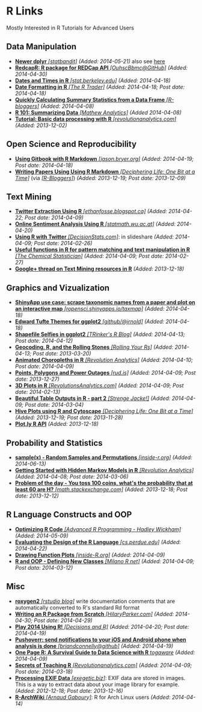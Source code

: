 # R Links
Mostly Interested in R Tutorials for Advanced Users

## Data Manipulation
* [**Newer dplyr** *[statbandit]*](http://statbandit.wordpress.com/2014/05/21/newer-dplyr/) *(Added: 2014-05-21)* also see [here](http://blog.rstudio.org/2014/05/21/dplyr-0-2/)
* [**RedcapR: R package for REDCap API** *[OuhscBbmc@GitHub]*](https://github.com/OuhscBbmc/REDCapR) *(Added: 2014-04-30)*
* [**Dates and Times in R** *[stat.berkeley.edu]*](http://www.stat.berkeley.edu/classes/s133/dates.html) *(Added: 2014-04-18)*
* [**Date Formatting in R** *[The R Trader]*](http://www.thertrader.com/2014/04/18/date-formating-in-r/) *(Added: 2014-04-18; Post date: 2014-04-18)*
* [**Quickly Calculating Summary Statistics from a Data Frame** *[R-bloggers]*](http://www.r-bloggers.com/using-r-quickly-calculating-summary-statistics-from-a-data-frame/) *(Added: 2014-04-08)*
* [**R 101: Summarizing Data** *[Mathew Analytics]*](http://mathewanalytics.wordpress.com/2014/03/26/r-101-summarizing-data/) *(Added 2014-04-08)*
* [**Tutorial: Basic data processing with R** *[revolutionanalytics.com]*](http://blog.revolutionanalytics.com/2013/12/tutorial-basic-data-processing-with-r.html) *(Added: 2013-12-02)*

## Open Science and Reproducibility
* [**Using Gitbook with R Markdown** *[jason.bryer.org]*](http://jason.bryer.org/posts/2014-04-18/Gitbook_with_R_Markdown.html) *(Added: 2014-04-19; Post date: 2014-04-18)*
* [**Writing Papers Using Using R Markdown** *[Deciphering Life: One Bit at a Time]*](http://rmflight.github.io/posts/2012/10/papersinRmd.html) (via [*[R-Bloggers]*](www.r-bloggers.com/writing-papers-using-r-markdown/)) *(Added: 2013-12-19; Post date: 2013-12-09)*

## Text Mining
* [**Twitter Extraction Using R** *[ethanfosse.blogspot.ca]*](http://ethanfosse.blogspot.ca/2014/04/twitter-extraction.html) *(Added: 2014-04-22; Post date: 2014-04-09)*
* [**Online Sentiment Analysis Using R** *[statmath.wu.ac.at]*](http://statmath.wu.ac.at/courses/SNLP/Presentations/DA-Sentiment.pdf) *(Added: 2014-04-20)*
* [**Using R with Twitter** *[DecisionStats.com]*](http://decisionstats.com/2014/02/26/using-r-with-twitter-great-tutorial-in-rstats/): in slideshare *(Added: 2014-04-09; Post date: 2014-02-26)*
* [**Useful functions in R for pattern matching and text manipulation in R** *[The Chemical Statistician]*](http://chemicalstatistician.wordpress.com/2014/02/27/useful-functions-in-r-for-manipulating-text-data/) *(Added: 2014-04-09; Post date: 2014-02-27)*
* [**Google+ thread on Text Mining resources in R**](https://plus.google.com/+SharonMachlis/posts/1Sg913cKCxS) *(Added: 2013-12-18)*

## Graphics and Vizualization
* [**ShinyApp use case: scrape taxonomic names from a paper and plot on an interactive map** *[ropensci.shinyapps.io/taxmap]*](https://ropensci.shinyapps.io/taxmap/) *(Added: 2014-04-18)*
* [**Edward Tufte Themes for ggplot2** *[github/@jrnold]*](https://github.com/jrnold/ggthemes) *(Added: 2014-04-18)*
* [**Shapefile Selfies in ggplot2** *[TRinker's R Blog]*](http://trinkerrstuff.wordpress.com/2014/04/12/shape-file-selfies-in-ggplot2/) *(Added: 2014-04-13; Post date: 2014-04-12)*
* [**Geocoding, R, and the Rolling Stones** *[Rolling Your Rs]*](http://rollingyours.wordpress.com/2013/03/20/geocoding-r-and-the-rolling-stones-part-1/) *(Added: 2014-04-13; Post date: 2013-03-20)*
* [**Animated Choropleths in R** *[Revolution Analytics]*](http://blog.revolutionanalytics.com/2014/04/animated-choropleths-in-r.html) *(Added: 2014-04-10; Post date: 2014-04-09)*
* [**Points, Polygons and Power Outages** *[rud.is]*](http://rud.is/b/2013/12/27/points-polygons-and-power-outages/) *(Added: 2014-04-09; Post date: 2013-12-27)*
* [**3D Plots in R** *[RevolutionsAnalytics.com]*](http://blog.revolutionanalytics.com/2014/02/3d-plots-in-r.html) *(Added: 2014-04-09; Post date: 2014-02-13)*
* [**Beautiful Table Outputs in R - part 2** *[Strenge Jacke!]*](http://strengejacke.wordpress.com/2014/03/04/beautiful-table-outputs-in-r-part-2-rstats-sjplot/) *(Added: 2014-04-09; Post date: 2014-03-04)*
* [**Hive Plots using R and Cytoscape** *[Deciphering Life: One Bit at a Time]*](http://rmflight.github.io/posts/2012/11/hiveplots_example.html) *(Added: 2013-12-19; Post date: 2013-11-28)*
* [**Plot.ly R API**](https://plot.ly/api/r/) *(Added: 2013-12-18)*

## Probability and Statistics
* [**sample(x) - Random Samples and Permutations** *[inside-r.org]*](http://www.inside-r.org/r-doc/base/sample) *(Added: 2014-06-13)*
* [**Getting Started with Hidden Markov Models in R** *[Revolution Analytics]*](http://blog.revolutionanalytics.com/2014/03/r-and-hidden-markov-models.html) *(Added: 2014-04-08; Post date: 2014-03-06)*
* [**Problem of the day - You toss 100 coins, what's the probability that at least 60 are H?** *[math.stackexchange.com]*](http://math.stackexchange.com/questions/603709/probability-of-100-coin-tosses) *(Added: 2013-12-18; Post date: 2013-12-12)*

## R Language Constructs and OOP
* [**Optimizing R Code** *[Advanced R Programming - Hadley Wickham]*](http://adv-r.had.co.nz/Profiling.html) *(Added: 2014-05-09)*
* [**Evaluating the Design of the R Language** *[cs.perdue.edu]*](http://r.cs.purdue.edu/pub/ecoop12.pdf) *(Added: 2014-04-22)*
* [**Drawing Function Plots** *[inside-R.org]*](http://www.inside-r.org/r-doc/graphics/curve) *(Added: 2014-04-09)*
* [**R and OOP - Defining New Classes** *[Milano R net]*](http://www.milanor.net/blog/?p=1234) *(Added: 2014-04-09; Post data: 2014-03-12)*

## Misc
* [**roxygen2** *[rstudio blog]*](http://blog.rstudio.org/2014/05/19/roxygen2-4-0-1/) write documentation comments that are automatically converted to R's standard Rd format
* [**Writing an R Package from Scratch** *[HilaryParker.com]*](http://hilaryparker.com/2014/04/29/writing-an-r-package-from-scratch/) *(Added: 2014-04-30; Post date: 2014-04-29)*
* [**Play 2014 Using R!** *[Decisions and R]*](http://decisionsandr.blogspot.com/2014/04/play-2048-using-r.html) *(Added: 2014-04-20; Post date: 2014-04-19)*
* [**Pushoverr: send notifications to your iOS and Android phone when analysis is done** *[briandconnelly@github]*](https://github.com/briandconnelly/pushoverr) *(Added: 2014-04-19)*
* [**One Page R: A Survival Guide to Data Science with R** *togaware*](http://onepager.togaware.com/) *(Added: 2014-04-09)*
* [**Secrets of Teaching R** *[Revolutionanalytics.com]*](http://blog.revolutionanalytics.com/2014/03/secrets-of-teaching-r.html) *(Added: 2014-04-09; Post date: 2014-03-18)*
* [**Processing EXIF Data** *[exegetic.biz]*](http://www.exegetic.biz/blog/2013/12/processing-exif-data/): EXIF data are stored in images. This is a way to extract data about your image library for example. *(Added: 2012-12-18; Post date: 2013-12-16)*
* [**R-ArchWiki** *[Arnaud Gaboury]*](https://wiki.archlinux.org/index.php/R#Renviron.r_file): R for Arch Linux users *(Added: 2014-04-14)*
